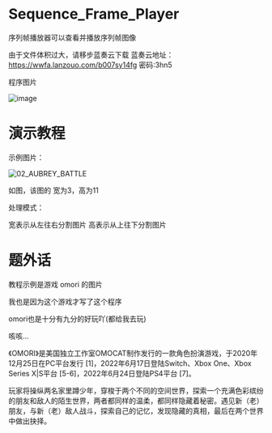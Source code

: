 # Sequence_Frame_Player
序列帧播放器可以查看并播放序列帧图像

由于文件体积过大，请移步蓝奏云下载
蓝奏云地址：
https://wwfa.lanzouo.com/b007sy14fg
密码:3hn5



程序图片

![image](https://github.com/user-attachments/assets/3a24fa94-7acd-4dc2-b073-6651a4da95d7)





# 演示教程
示例图片：

  ![02_AUBREY_BATTLE](https://github.com/user-attachments/assets/8b5058d1-5cd1-4f36-941e-b46f14b0fc85)

如图，该图的 宽为3，高为11

处理模式：

宽表示从左往右分割图片
高表示从上往下分割图片



# 题外话
教程示例是游戏 omori 的图片

我也是因为这个游戏才写了这个程序

omori也是十分有九分的好玩吖(都给我去玩)

咳咳...

《OMORI》是美国独立工作室OMOCAT制作发行的一款角色扮演游戏，于2020年12月25日在PC平台发行 [1]，2022年6月17日登陆Switch、Xbox One、Xbox Series X|S平台 [5-6]，2022年6月24日登陆PS4平台 [7]。

玩家将操纵两名家里蹲少年，穿梭于两个不同的空间世界，探索一个充满色彩缤纷的朋友和敌人的陌生世界，两者都同样的温柔，都同样隐藏着秘密。遇见新（老）朋友，与新（老）敌人战斗，探索自己的记忆，发现隐藏的真相，最后在两个世界中做出抉择。

